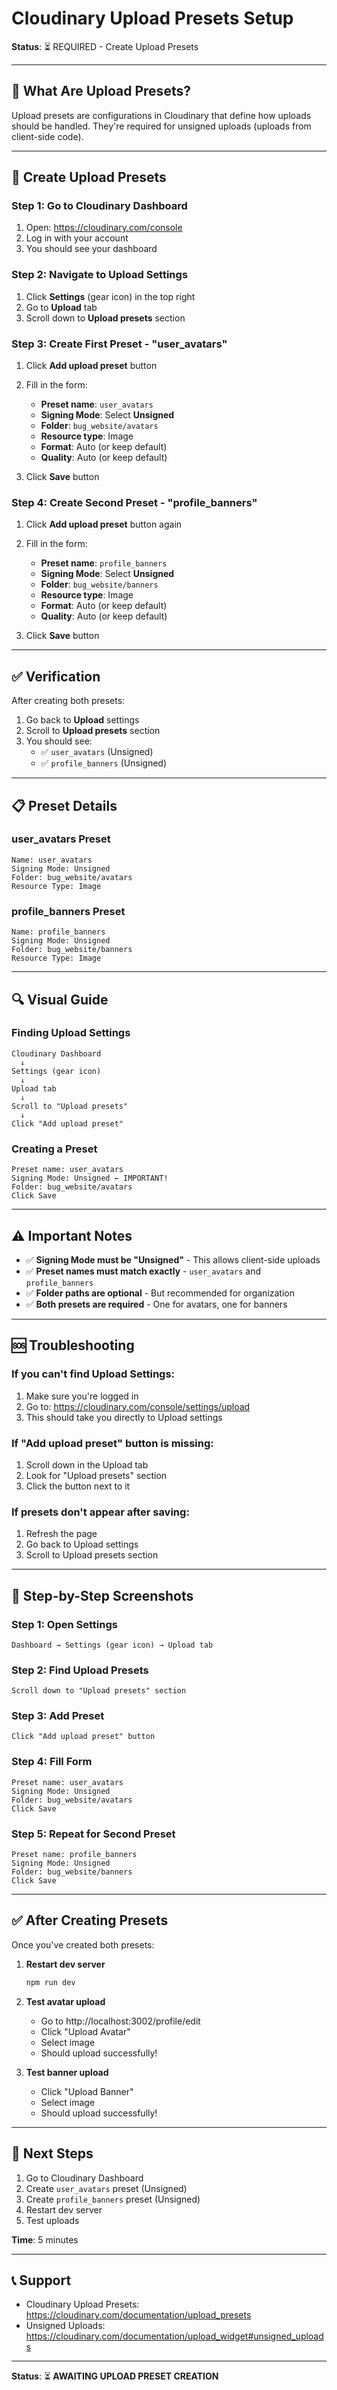 # Cloudinary Upload Presets Setup

**Status**: ⏳ REQUIRED - Create Upload Presets

---

## 🎯 What Are Upload Presets?

Upload presets are configurations in Cloudinary that define how uploads should be handled. They're required for unsigned uploads (uploads from client-side code).

---

## 🚀 Create Upload Presets

### Step 1: Go to Cloudinary Dashboard
1. Open: https://cloudinary.com/console
2. Log in with your account
3. You should see your dashboard

### Step 2: Navigate to Upload Settings
1. Click **Settings** (gear icon) in the top right
2. Go to **Upload** tab
3. Scroll down to **Upload presets** section

### Step 3: Create First Preset - "user_avatars"

1. Click **Add upload preset** button
2. Fill in the form:
   - **Preset name**: `user_avatars`
   - **Signing Mode**: Select **Unsigned**
   - **Folder**: `bug_website/avatars`
   - **Resource type**: Image
   - **Format**: Auto (or keep default)
   - **Quality**: Auto (or keep default)

3. Click **Save** button

### Step 4: Create Second Preset - "profile_banners"

1. Click **Add upload preset** button again
2. Fill in the form:
   - **Preset name**: `profile_banners`
   - **Signing Mode**: Select **Unsigned**
   - **Folder**: `bug_website/banners`
   - **Resource type**: Image
   - **Format**: Auto (or keep default)
   - **Quality**: Auto (or keep default)

3. Click **Save** button

---

## ✅ Verification

After creating both presets:

1. Go back to **Upload** settings
2. Scroll to **Upload presets** section
3. You should see:
   - ✅ `user_avatars` (Unsigned)
   - ✅ `profile_banners` (Unsigned)

---

## 📋 Preset Details

### user_avatars Preset
```
Name: user_avatars
Signing Mode: Unsigned
Folder: bug_website/avatars
Resource Type: Image
```

### profile_banners Preset
```
Name: profile_banners
Signing Mode: Unsigned
Folder: bug_website/banners
Resource Type: Image
```

---

## 🔍 Visual Guide

### Finding Upload Settings
```
Cloudinary Dashboard
  ↓
Settings (gear icon)
  ↓
Upload tab
  ↓
Scroll to "Upload presets"
  ↓
Click "Add upload preset"
```

### Creating a Preset
```
Preset name: user_avatars
Signing Mode: Unsigned ← IMPORTANT!
Folder: bug_website/avatars
Click Save
```

---

## ⚠️ Important Notes

- ✅ **Signing Mode must be "Unsigned"** - This allows client-side uploads
- ✅ **Preset names must match exactly** - `user_avatars` and `profile_banners`
- ✅ **Folder paths are optional** - But recommended for organization
- ✅ **Both presets are required** - One for avatars, one for banners

---

## 🆘 Troubleshooting

### If you can't find Upload Settings:
1. Make sure you're logged in
2. Go to: https://cloudinary.com/console/settings/upload
3. This should take you directly to Upload settings

### If "Add upload preset" button is missing:
1. Scroll down in the Upload tab
2. Look for "Upload presets" section
3. Click the button next to it

### If presets don't appear after saving:
1. Refresh the page
2. Go back to Upload settings
3. Scroll to Upload presets section

---

## 📸 Step-by-Step Screenshots

### Step 1: Open Settings
```
Dashboard → Settings (gear icon) → Upload tab
```

### Step 2: Find Upload Presets
```
Scroll down to "Upload presets" section
```

### Step 3: Add Preset
```
Click "Add upload preset" button
```

### Step 4: Fill Form
```
Preset name: user_avatars
Signing Mode: Unsigned
Folder: bug_website/avatars
Click Save
```

### Step 5: Repeat for Second Preset
```
Preset name: profile_banners
Signing Mode: Unsigned
Folder: bug_website/banners
Click Save
```

---

## ✅ After Creating Presets

Once you've created both presets:

1. **Restart dev server**
   ```bash
   npm run dev
   ```

2. **Test avatar upload**
   - Go to http://localhost:3002/profile/edit
   - Click "Upload Avatar"
   - Select image
   - Should upload successfully!

3. **Test banner upload**
   - Click "Upload Banner"
   - Select image
   - Should upload successfully!

---

## 🎯 Next Steps

1. Go to Cloudinary Dashboard
2. Create `user_avatars` preset (Unsigned)
3. Create `profile_banners` preset (Unsigned)
4. Restart dev server
5. Test uploads

**Time**: 5 minutes

---

## 📞 Support

- Cloudinary Upload Presets: https://cloudinary.com/documentation/upload_presets
- Unsigned Uploads: https://cloudinary.com/documentation/upload_widget#unsigned_uploads

---

**Status**: ⏳ **AWAITING UPLOAD PRESET CREATION**

